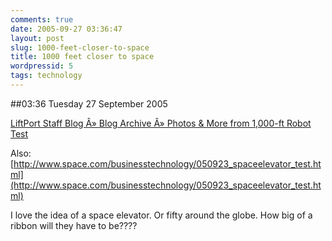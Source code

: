 ```yaml
---
comments: true
date: 2005-09-27 03:36:47
layout: post
slug: 1000-feet-closer-to-space
title: 1000 feet closer to space
wordpressid: 5
tags: technology
---
```


##03:36 Tuesday 27 September 2005

[LiftPort Staff Blog Â» Blog Archive Â» Photos & More from 1,000-ft Robot Test](http://www.liftport.com/progress/wp/?p=623)

Also: [http://www.space.com/businesstechnology/050923_spaceelevator_test.html](http://www.space.com/businesstechnology/050923_spaceelevator_test.html)

I love the idea of a space elevator.  Or fifty around the globe.  How big of a ribbon will they have to be????
